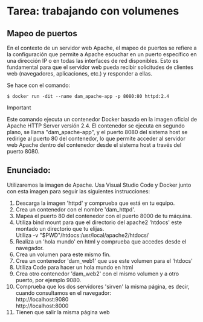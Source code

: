 # Tarea: trabajando con volumenes

## Mapeo de puertos

En el contexto de un servidor web Apache, el mapeo de puertos se refiere a la
configuración que permite a Apache escuchar en un puerto específico en una dirección IP o en todas las interfaces de red disponibles. 
Esto es fundamental para que el servidor web pueda recibir solicitudes de clientes web 
(navegadores, aplicaciones, etc.) y responder a ellas.

Se hace con el comando:
```
$ docker run -dit --name dam_apache-app -p 8080:80 httpd:2.4
```
> [!IMPORTANT]
> Este comando ejecuta un contenedor Docker basado en la imagen oficial de Apache HTTP Server versión 2.4. El contenedor se ejecuta en segundo plano, se llama "dam_apache-app", y el puerto 8080 del sistema host se redirige al puerto 80 del contenedor, lo que permite acceder al servidor web Apache dentro del contenedor desde el sistema host a través del puerto 8080.

## Enunciado:
Utilizaremos la imagen de Apache. Usa Visual Studio Code y Docker junto con esta imagen para seguir las siguientes instrucciones:

1. Descarga la imagen 'httpd' y comprueba que está en tu equipo.
2. Crea un contenedor con el nombre 'dam_httpd'.
3. Mapea el puerto 80 del contenedor con el puerto 8000 de tu máquina.
4. Utiliza bind mount para que el directorio del apache2 'htdocs' este montado un directorio que tu elijas.<br>
Utiliza -v "$PWD"/htdocs:/usr/local/apache2/htdocs/
5. Realiza un 'hola mundo' en html y comprueba que accedes desde el navegador.
6. Crea un volumen para este mismo fin.
7. Crea un contenedor 'dam_web1' que use este volumen para el 'htdocs'
8. Utiliza Code para hacer un hola mundo en html
9.  Crea otro contenedor 'dam_web2' con el mismo volumen y a otro puerto, por ejemplo 9080.
10. Comprueba que los dos servidores 'sirven' la misma página, es decir, cuando consultamos en el navegador:<br>
http://localhost:9080<br>
http://localhost:8000
11.  Tienen que salir la misma página web